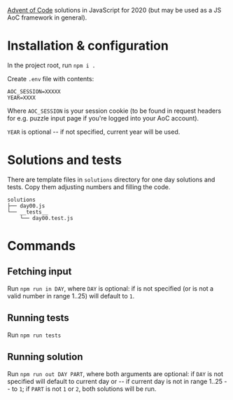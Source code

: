 [Advent of Code](https://adventofcode.com/) solutions in JavaScript
for 2020 (but may be used as a JS AoC framework in general).

# Installation & configuration

In the project root, run `npm i .`

Create `.env` file with contents:

    AOC_SESSION=XXXXX
    YEAR=XXXX

Where `AOC_SESSION` is your session cookie (to be found in request
headers for e.g. puzzle input page if you're logged into your AoC
account).

`YEAR` is optional -- if not specified, current year will be used.

# Solutions and tests

There are template files in `solutions` directory for one day
solutions and tests. Copy them adjusting numbers and filling the code.

    solutions
    ├── day00.js
    └── __tests__
        └── day00.test.js

# Commands

## Fetching input

Run `npm run in DAY`, where `DAY` is optional: if is not specified (or
is not a valid number in range 1..25) will default to `1`.

## Running tests

Run `npm run tests`

## Running solution

Run `npm run out DAY PART`, where both arguments are optional: if
`DAY` is not specified will default to current day or -- if current
day is not in range 1..25 -- to `1`; if `PART` is not `1` or `2`, both
solutions will be run.
